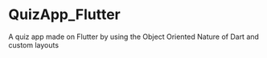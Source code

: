 # QuizApp_Flutter
A quiz app made on Flutter by using the Object Oriented Nature of Dart and custom layouts 
